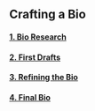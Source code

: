 ## Crafting a Bio
#### [1. Bio Research](research.md)
#### [2. First Drafts](Draft.md) 
#### [3. Refining the Bio](refined-version.md) 
#### [4. Final Bio](final.md)
